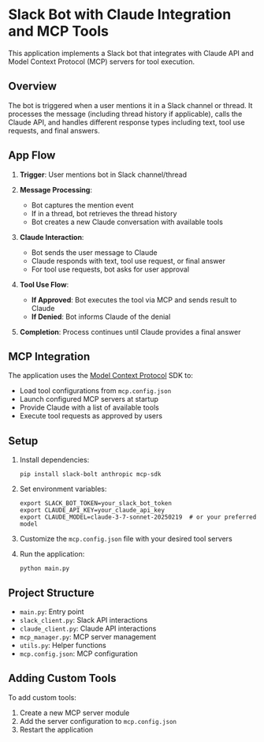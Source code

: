# Slack Bot with Claude Integration and MCP Tools

This application implements a Slack bot that integrates with Claude API and Model Context Protocol (MCP) servers for tool execution.

## Overview

The bot is triggered when a user mentions it in a Slack channel or thread. It processes the message (including thread history if applicable), calls the Claude API, and handles different response types including text, tool use requests, and final answers.

## App Flow

1. **Trigger**: User mentions bot in Slack channel/thread
2. **Message Processing**:
   - Bot captures the mention event
   - If in a thread, bot retrieves the thread history
   - Bot creates a new Claude conversation with available tools

3. **Claude Interaction**:
   - Bot sends the user message to Claude
   - Claude responds with text, tool use request, or final answer
   - For tool use requests, bot asks for user approval

4. **Tool Use Flow**:
   - **If Approved**: Bot executes the tool via MCP and sends result to Claude
   - **If Denied**: Bot informs Claude of the denial

5. **Completion**: Process continues until Claude provides a final answer

## MCP Integration

The application uses the [Model Context Protocol](https://modelcontextprotocol.io/quickstart/client#python) SDK to:

- Load tool configurations from `mcp.config.json`
- Launch configured MCP servers at startup
- Provide Claude with a list of available tools
- Execute tool requests as approved by users

## Setup

1. Install dependencies:
   ```
   pip install slack-bolt anthropic mcp-sdk
   ```

2. Set environment variables:
   ```
   export SLACK_BOT_TOKEN=your_slack_bot_token
   export CLAUDE_API_KEY=your_claude_api_key
   export CLAUDE_MODEL=claude-3-7-sonnet-20250219  # or your preferred model
   ```

3. Customize the `mcp.config.json` file with your desired tool servers

4. Run the application:
   ```
   python main.py
   ```

## Project Structure

- `main.py`: Entry point
- `slack_client.py`: Slack API interactions
- `claude_client.py`: Claude API interactions
- `mcp_manager.py`: MCP server management
- `utils.py`: Helper functions
- `mcp.config.json`: MCP configuration

## Adding Custom Tools

To add custom tools:

1. Create a new MCP server module
2. Add the server configuration to `mcp.config.json`
3. Restart the application
